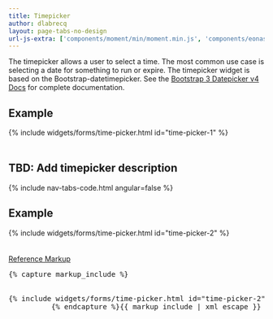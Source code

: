 ```yaml
---
title: Timepicker
author: dlabrecq
layout: page-tabs-no-design
url-js-extra: ['components/moment/min/moment.min.js', 'components/eonasdan-bootstrap-datetimepicker/src/js/bootstrap-datetimepicker.js']
---
```

<div class="tab-content">
  <div role="tabpanel" class="tab-pane active" id="overview">
    <p>The timepicker allows a user to select a time. The most common use case is selecting a date for something to run
    or expire. The timepicker widget is based on the Bootstrap-datetimepicker. See the
    <a href="http://eonasdan.github.io/bootstrap-datetimepicker/#bootstrap-3-datepicker-v4-docs">Bootstrap 3 Datepicker v4 Docs</a>
    for complete documentation.</p>
    <h2 id="example-overview-1">Example</h2>
    <div class="row">
      <div class="col-md-4 col-center">
        <div class="example-pf">
          <div class="cards-pf">
            <div class="container-fluid container-cards-pf">
              <div class="row row-cards-pf" style="padding-bottom: 20px;">
                <div class="col-md-12">
                  <!-- Important:  if you need to nest additional .row within a .row.row-cards-pf, do *not* use .row-cards-pf on the nested .row  -->
                  {% include widgets/forms/time-picker.html id="time-picker-1" %}
                </div>
              </div>
            </div>
          </div>
        </div>
      </div>
    </div>
  </div>
  <div role="tabpanel" class="tab-pane" id="design">
    <h2>TBD: Add timepicker description</h2>
    <div class="row">
      <div class="col-md-7 col-lg-5">
      </div>
      <div class="col-md-5 col-lg-7">
      </div>
    </div>
  </div>
  <div role="tabpanel" class="tab-pane" id="code">
    {% include nav-tabs-code.html angular=false %}
    <div class="tab-content">
      <h2 id="example-code-1">Example</h2>
      <div role="tabpanel" class="tab-pane nested active" id="html-css">
        <div class="row">
          <div class="col-md-4 col-center">
            <div class="example-pf">
              <div class="example-pf-demo example-pf-demo-no-padding">
                <div class="cards-pf">
                  <div class="container-fluid container-cards-pf">
                    <div class="row row-cards-pf" style="padding-bottom: 20px;">
                      <div class="col-md-12">
                        <!-- Important:  if you need to nest additional .row within a .row.row-cards-pf, do *not* use .row-cards-pf on the nested .row  -->
                        {% include widgets/forms/time-picker.html id="time-picker-2" %}
                      </div>
                    </div>
                  </div>
                </div>
              </div>
            </div>
          </div>
        </div>
        <p class="reference-markup"><a class="collapse-toggle" data-toggle="collapse" aria-expanded="true" aria-controls="markup-1" href="#markup-1">Reference Markup</a></p>
        <div class="collapse in" id="markup-1">
          <pre class="prettyprint">{% capture markup_include %}
<script src="components/eonasdan-bootstrap-datetimepicker/src/js/bootstrap-datetimepicker.js"></script>
<script src="components/moment/min/moment.min.js"></script>
{% include widgets/forms/time-picker.html id="time-picker-2" %}
          {% endcapture %}{{ markup_include | xml_escape }}</pre>
        </div>
      </div>
    </div>
  </div>
</div>
